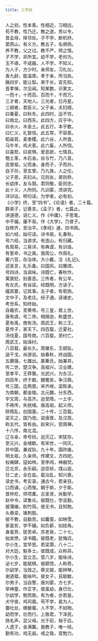 ```yaml
---
title: 三字经
---
```


人之初，性本善。性相近，习相远。<br>
苟不教，性乃迁。教之道，贵以专。<br>
昔孟母，择邻处。子不学，断机杼。<br>
窦燕山，有义方。教五子，名俱扬。<br>
养不教，父之过。教不严，师之惰。<br>
子不学，非所宜。幼不学，老何为。<br>
玉不琢，不成器。人不学，不知义。<br>
为人子，方少时。亲师友，习礼仪。<br>
香九龄，能温席。孝于亲，所当执。<br>
融四岁，能让梨。弟于长，宜先知。<br>
首孝悌，次见闻。知某数，识某文。<br>
一而十，十而百。百而千，千而万。<br>
三才者，天地人。三光者，日月星。<br>
三纲者，君臣义。父子亲，夫妇顺。<br>
曰春夏，曰秋冬。此四时，运不穷。<br>
曰南北，曰西东。此四方，应乎中。<br>
曰水火，木金土。此五行，本乎数。<br>
曰仁义，礼智信。此五常，不容紊。<br>
稻粱菽，麦黍稷。此六谷，人所食。<br>
马牛羊，鸡犬豕。此六畜，人所饲。<br>
曰喜怒，曰哀惧。爱恶欲，七情具。<br>
匏土革，木石金。丝与竹，乃八音。<br>
高曾祖，父而身。身而子，子而孙。<br>
自子孙，至玄曾。乃九族，人之伦。<br>
父子恩，夫妇从。兄则友，弟则恭。<br>
长幼序，友与朋。君则敬，臣则忠。<br>
此十义，人所同。凡训蒙，须讲究。<br>
详训诂，明句读。为学者，必有初。<br>
《小学》终，至“四书”。《论语》者，二十篇。<br>
群弟子，记善言。《孟子》者，七篇止。<br>
讲道德，说仁义。作《中庸》，子思笔。<br>
中不偏，庸不易。作《大学》，乃曾子。<br>
自修齐，至治平。《孝经》通，四书熟。<br>
如六经，始可读。诗书易，礼春秋。<br>
号六经，当讲求。有连山，有归藏。<br>
有周易，三易详。有典谟，有训诰。<br>
有誓命，书之奥。我周公，作周礼。<br>
著六官，存治体。大小戴，注《礼记》。<br>
述圣言，礼乐备。曰国风，曰雅颂。<br>
号四诗，当讽咏。诗既亡，春秋作。<br>
寓褒贬，别善恶。三传者，有公羊。<br>
有左氏，有谷梁。经既明，方读子。<br>
撮其要，记其事。五子者，有荀扬。<br>
文中子，及老庄。经子通，读诸史。<br>
考世系，知终始。<br>
自羲农，至黄帝。号三皇，居上世。<br>
唐有虞，号二帝。相揖逊，称盛世。<br>
夏有禹，商有汤。周武王，称三王。<br>
夏传子，家天下。四百载，迁夏社。<br>
汤伐夏，国号商。六百载，至纣亡。<br>
周武王，始诛纣。<br>
八百载，最长久。周辙东，王纲坠。<br>
逞干戈，尚游说。始春秋，终战国。<br>
五霸强，七雄出。嬴秦氏，始兼并。<br>
传二世，楚汉争。高祖兴，汉业建。<br>
至孝平，王莽篡。光武兴，为东汉。<br>
四百年，终于献。魏蜀吴，争汉鼎。<br>
号三国，迄两晋。宋齐继，梁陈承。<br>
为南朝，都金陵。北元魏，分东西。<br>
宇文周，与高齐。迨至隋，一土宇。<br>
不再传，失统绪。唐高祖，起义师。<br>
除隋乱，创国基。二十传，三百载。<br>
梁灭之，国乃改。梁唐晋，及汉周。<br>
称五代，皆有由。赵宋兴，受周禅。<br>
十八传，南北混。<br>
辽与金，帝号纷。迨灭辽，宋犹存。<br>
至元兴，金绪歇。有宋世，一同灭。<br>
并中国，兼戎狄。九十年，国祚废。<br>
明太祖，久亲师。传建文，方四祀。<br>
权阉肆，寇如林。至李闯，神器焚。<br>
迁北京，永乐嗣。迨崇祯，煤山逝。<br>
廿二史，全在兹。载治乱，知兴衰。<br>
读史书，考实录。通古今，若亲目。<br>
口而诵，心而惟。朝于斯，夕于斯。<br>
昔仲尼，师项橐。古圣贤，尚勤学。<br>
赵中令，读鲁论。彼既仕，学且勤。<br>
披蒲编，削竹简。彼无书，且知勉。<br>
头悬梁，锥刺股。<br>
彼不教，自勤苦。如囊萤，如映雪。<br>
家虽贫，学不辍。如负薪，如挂角。<br>
身虽劳，犹苦卓。苏老泉，二十七。<br>
始发愤，读书籍。彼既老，犹悔迟。<br>
尔小生，宜早思。若梁灏，八十二。<br>
对大廷，魁多士。彼既成，众称异。<br>
尔小生，宜立志。莹八岁，能咏诗。<br>
泌七岁，能赋棋。彼颖悟，人称奇。<br>
尔幼学，当效之。蔡文姬，能辨琴。<br>
谢道韫，能咏吟。彼女子，且聪敏。<br>
尔男子，当自警。唐刘晏，方七岁。<br>
举神童，作正字。彼虽幼，身已仕。<br>
尔幼学，勉而致。有为者，亦若是。<br>
犬守夜，鸡司晨。苟不学，曷为人。<br>
蚕吐丝，蜂酿蜜。人不学，不如物。<br>
幼而学，壮而行。上致君，下泽民。<br>
扬名声，显父母。光于前，裕于后。<br>
人遗子，金满籝。我教子，唯一经。<br>
勤有功，戏无益。戒之哉，宜勉力。<br>
